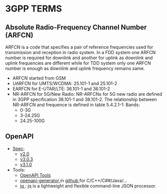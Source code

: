# 3GPP TERMS

## Absolute Radio-Frequency Channel Number (ARFCN) 
ARFCN is a code that specifies a pair of reference frequencies used for transmission and reception in radio system. 
In a FDD system one ARFCN number is required for downlink and another for uplink  as downlink and uplink frequencies
are different while for TDD system only one ARFCN number is enough as downlink and uplink frequency remains same.
- ARFCN started from GSM 
- UARFCN for UMTS/WCDMA: 25.101-1 and 25.101-2 
- EARFCN for E-UTAR/LTE: 36.101-1 and 36.101-2
- NR-ARFCN for 5G/New Radio: NR-ARFCNs for 5G new radio are defined in 3GPP specification 38.101-1 and 38.101-2. The relationship between NR-ARFCN and frequence is defined in table 5.4.2.1-1: 
    Bands:
    - 0-3G
    - 3-24.25G
    - 24.25-100G

## OpenAPI
- [Spec](https://github.com/OAI/OpenAPI-Specification):
   - [v2.0](https://github.com/OAI/OpenAPI-Specification/blob/master/versions/2.0.md)
   - [v3.0.3](https://github.com/OAI/OpenAPI-Specification/blob/master/versions/3.0.3.md)
   - [v3.1.0](https://github.com/OAI/OpenAPI-Specification/tree/v3.1.0-dev)
- Tools: 
   - [ OpenAPI Tools ](https://OpenAPITools.org)
   - [ openapi-generator ](https://openapi-generator.tech/) in [ github ](https://github.com/OpenAPITools/openapi-generator) for C/C++/C##/Java/...
   - [ jq ](https://stedolan.github.io/jq/): jq is a lightweight and flexible command-line JSON processor.

